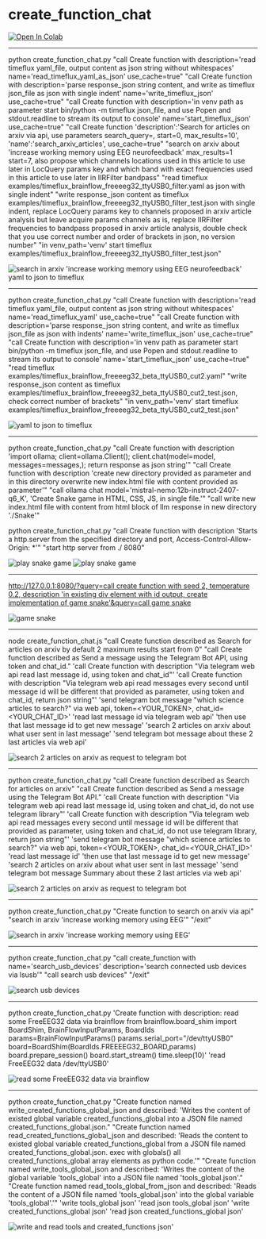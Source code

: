 # create_function_chat

[![Open In Colab](https://colab.research.google.com/assets/colab-badge.svg)](https://colab.research.google.com/github/neuroidss/create_function_chat/blob/main/create_function_chat.ipynb)

-----

python create_function_chat.py "call Create function with description='read timeflux yaml_file, output content as json string without whitespaces' name='read_timeflux_yaml_as_json' use_cache=true" "call Create function with description='parse response_json string content, and write as timeflux json_file as json with single indent' name='write_timeflux_json' use_cache=true" "call Create function with description='in venv path as parameter start bin/python -m timeflux json_file, and use Popen and stdout.readline to stream its output to console' name='start_timeflux_json' use_cache=true" "call Create function 'description':'Search for articles on arxiv via api, use parameters search_query=, start=0, max_results=10', 'name':'search_arxiv_articles', use_cache=true" "search on arxiv about 'increase working memory using EEG neurofeedback' max_results=1 start=7, also propose which channels locations used in this article to use later in LocQuery params key and which band with exact frequencies used in this article to use later in IIRFilter bandpass" "read timeflux examples/timeflux_brainflow_freeeeg32_ttyUSB0_filter.yaml as json with single indent" "write response_json content as timeflux examples/timeflux_brainflow_freeeeg32_ttyUSB0_filter_test.json with single indent, replace LocQuery params key to channels proposed in arxiv article analysis but leave acquire params channels as is, replace IIRFilter frequencies to bandpass proposed in arxiv article analysis, double check that you use correct number and order of brackets in json, no version number" "in venv_path='venv' start timeflux examples/timeflux_brainflow_freeeeg32_ttyUSB0_filter_test.json"

![search in arxiv 'increase working memory using EEG neurofeedback' yaml to json to timeflux](https://github.com/neuroidss/create_function_chat/blob/main/Screenshot%20from%202024-08-18%2023-45-58.png)

-----

python create_function_chat.py "call Create function with description='read timeflux yaml_file, output content as json string without whitespaces' name='read_timeflux_yaml' use_cache=true" "call Create function with description='parse response_json string content, and write as timeflux json_file as json with indents' name='write_timeflux_json' use_cache=true" "call Create function with description='in venv path as parameter start bin/python -m timeflux json_file, and use Popen and stdout.readline to stream its output to console' name='start_timeflux_json' use_cache=true" "read timeflux examples/timeflux_brainflow_freeeeg32_beta_ttyUSB0_cut2.yaml" "write response_json content as timeflux examples/timeflux_brainflow_freeeeg32_beta_ttyUSB0_cut2_test.json, check correct number of brackets" "in venv_path='venv' start timeflux examples/timeflux_brainflow_freeeeg32_beta_ttyUSB0_cut2_test.json"

![yaml to json to timeflux](https://github.com/neuroidss/create_function_chat/blob/main/Screenshot%20from%202024-08-17%2019-39-46.png)

-----

python create_function_chat.py "call Create function with description 'import ollama; client=ollama.Client(); client.chat(model=model, messages=messages,); return response as json string'" "call Create function with description 'create new directory provided as parameter and in this directory overwrite new index.html file with content provided as parameter'" "call ollama chat model='mistral-nemo:12b-instruct-2407-q6_K', 'Create Snake game in HTML, CSS, JS, in single file.'" "call write new index.html file with content from html block of llm response in new directory './Snake'"

python create_function_chat.py "call Create function with description 'Starts a http.server from the specified directory and port, Access-Control-Allow-Origin: *'" "start http server from ./ 8080"

![play snake game](https://github.com/neuroidss/create_function_chat/blob/main/Screenshot%20from%202024-08-12%2010-42-29.png)
![play snake game](https://github.com/neuroidss/create_function_chat/blob/main/Screencast%20from%2008-12-2024%2012-08-58%20PM.gif)

-----

[http://127.0.0.1:8080/?query=call create function with seed 2, temperature 0.2, description 'in existing div element with id output, create implementation of game snake'&query=call game snake](http://127.0.0.1:8080/?query0=call%20create%20function%20with%20seed%202,%20temperature%200.2,%20description%20%27in%20existing%20div%20element%20with%20id%20output,%20create%20implementation%20of%20game%20snake%27&query0=call%20game%20snake)

![game snake](https://github.com/neuroidss/create_function_chat/blob/main/Screenshot%20from%202024-08-10%2011-55-43.png)

-----

node create_function_chat.js "call Create function described as Search for articles on arxiv by default 2 maximum results start from 0" "call Create function described as Send a message using the Telegram Bot API, using token and chat_id." 'call Create function with description "Via telegram web api read last message id, using token and chat_id"' 'call Create function with description "Via telegram web api read messages every second until message id will be different that provided as parameter, using token and chat_id, return json string"' 'send telegram bot message "which science articles to search?" via web api, token=<YOUR_TOKEN>, chat_id=<YOUR_CHAT_ID>' 'read last message id via telegram web api' 'then use that last message id to get new message' 'search 2 articles on arxiv about what user sent in last message' 'send telegram bot message about these 2 last articles via web api'

![search 2 articles on arxiv as request to telegram bot](https://github.com/neuroidss/create_function_chat/blob/main/Screenshot%20from%202024-08-07%2023-27-15.png)

-----

python create_function_chat.py "call Create function described as Search for articles on arxiv" "call Create function described as Send a message using the Telegram Bot API." 'call Create function with description "Via telegram web api read last message id, using token and chat_id, do not use telegram library"' 'call Create function with description "Via telegram web api read messages every second until message id will be different that provided as parameter, using token and chat_id, do not use telegram library, return json string"' 'send telegram bot message "which science articles to search?" via web api, token=<YOUR_TOKEN>, chat_id=<YOUR_CHAT_ID>' 'read last message id' 'then use that last message id to get new message' 'search 2 articles on arxiv about what user sent in last message' 'send telegram bot message Summary about these 2 last articles via web api'

![search 2 articles on arxiv as request to telegram bot](https://github.com/neuroidss/create_function_chat/blob/main/Screenshot%20from%202024-08-06%2018-52-48.png)

-----

python create_function_chat.py "Create function to search on arxiv via api" "search in arxiv 'increase working memory using EEG'" "/exit"

![search in arxiv 'increase working memory using EEG'](https://github.com/neuroidss/create_function_chat/blob/main/Screenshot%20from%202024-08-02%2009-24-25.png)

-----

python create_function_chat.py "call create_function with name='search_usb_devices' description='search connected usb devices via lsusb'" "call search usb devices" "/exit"

![search usb devices](https://github.com/neuroidss/create_function_chat/blob/main/Screenshot%20from%202024-08-02%2009-25-14.png)

-----

python create_function_chat.py 'Create function with description: read some FreeEEG32 data via brainflow from brainflow.board_shim import BoardShim, BrainFlowInputParams, BoardIds params=BrainFlowInputParams() params.serial_port="/dev/ttyUSB0" board=BoardShim(BoardIds.FREEEEG32_BOARD,params) board.prepare_session() board.start_stream() time.sleep(10)' 'read FreeEEG32 data /dev/ttyUSB0'

![read some FreeEEG32 data via brainflow](https://github.com/neuroidss/create_function_chat/blob/main/Screenshot%20from%202024-08-02%2012-18-40.png)

-----

python create_function_chat.py "Create function named write_created_functions_global_json and described: 'Writes the content of existed global variable created_functions_global into a JSON file named created_functions_global.json." "Create function named read_created_functions_global_json and described: 'Reads the content to existed global variable created_functions_global from a JSON file named created_functions_global.json. exec with globals() all created_functions_global array elements as python code.'" "Create function named write_tools_global_json and described: 'Writes the content of the global variable 'tools_global' into a JSON file named 'tools_global.json'." "Create function named read_tools_global_from_json and described: 'Reads the content of a JSON file named 'tools_global.json' into the global variable 'tools_global'.'" 'write tools_global json' 'read json tools_global json' 'write created_functions_global json' 'read json created_functions_global json'

![write and read tools and created_functions json'](https://github.com/neuroidss/create_function_chat/blob/main/Screenshot%20from%202024-08-03%2015-12-01.png)

